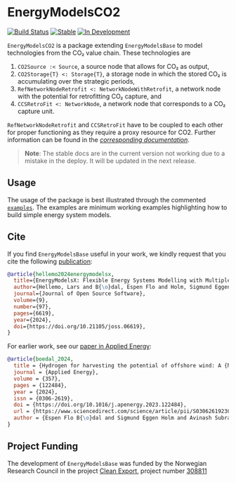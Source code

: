 # EnergyModelsCO2

[![Build Status](https://github.com/EnergyModelsX/EnergyModelsCO2.jl/workflows/CI/badge.svg)](https://github.com/EnergyModelsX/EnergyModelsCO2.jl/actions?query=workflow%3ACI)
[![Stable](https://img.shields.io/badge/docs-stable-blue.svg)](https://energymodelsx.github.io/EnergyModelsCO2.jl/stable/)
[![In Development](https://img.shields.io/badge/docs-dev-blue.svg)](https://energymodelsx.github.io/EnergyModelsCO2.jl/dev/)

`EnergyModelsCO2` is a package extending `EnergyModelsBase` to model technologies from the CO₂ value chain.
These technologies are

1. `CO2Source :< Source`, a source node that allows for CO₂ as output,
2. `CO2Storage{T} <: Storage{T}`, a storage node in which the stored CO₂ is accumulating over the strategic periods,
3. `RefNetworkNodeRetrofit <: NetworkNodeWithRetrofit`, a network node with the potential for retrofitting CO₂ capture, and
4. `CCSRetroFit <: NetworkNode`, a network node that corresponds to a CO₂ capture unit.

`RefNetworkNodeRetrofit` and `CCSRetroFit` have to be coupled to each other for proper functioning as they require a proxy resource for CO2.
Further information can be found in the _[corresponding documentation](https://energymodelsx.github.io/EnergyModelsCO2.jl/stable/)_.

> **Note**:
> The stable docs are in the current version not working due to a mistake in the deploy.
> It will be updated in the next release.

## Usage

The usage of the package is best illustrated through the commented [`examples`](examples).
The examples are minimum working examples highlighting how to build simple energy system models.

## Cite

If you find `EnergyModelsBase` useful in your work, we kindly request that you cite the following [publication](https://doi.org/10.21105/joss.06619):

```bibtex
@article{hellemo2024energymodelsx,
  title={EnergyModelsX: Flexible Energy Systems Modelling with Multiple Dispatch},
  author={Hellemo, Lars and B{\o}dal, Espen Flo and Holm, Sigmund Eggen and Pinel, Dimitri and Straus, Julian},
  journal={Journal of Open Source Software},
  volume={9},
  number={97},
  pages={6619},
  year={2024},
  doi={https://doi.org/10.21105/joss.06619},
}
```

For earlier work, see our [paper in Applied Energy](https://www.sciencedirect.com/science/article/pii/S0306261923018482):

```bibtex
@article{boedal_2024,
  title = {Hydrogen for harvesting the potential of offshore wind: A {N}orth {S}ea case study},
  journal = {Applied Energy},
  volume = {357},
  pages = {122484},
  year = {2024},
  issn = {0306-2619},
  doi = {https://doi.org/10.1016/j.apenergy.2023.122484},
  url = {https://www.sciencedirect.com/science/article/pii/S0306261923018482},
  author = {Espen Flo B{\o}dal and Sigmund Eggen Holm and Avinash Subramanian and Goran Durakovic and Dimitri Pinel and Lars Hellemo and Miguel Mu{\~n}oz Ortiz and Brage Rugstad Knudsen and Julian Straus}
}
```

## Project Funding

The development of `EnergyModelsBase` was funded by the Norwegian Research Council in the project [Clean Export](https://www.sintef.no/en/projects/2020/cleanexport/), project number [308811](https://prosjektbanken.forskningsradet.no/project/FORISS/308811)
